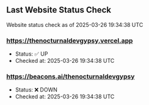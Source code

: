 ## Last Website Status Check

<!-- GitHub Action will update the section below -->
Website status check as of 2025-03-26 19:34:38 UTC

### https://thenocturnaldevgypsy.vercel.app
- Status: ✅ UP
- Checked at: 2025-03-26 19:34:38 UTC

### https://beacons.ai/thenocturnaldevgypsy
- Status: ❌ DOWN
- Checked at: 2025-03-26 19:34:38 UTC


<!-- End of GitHub Action update section -->
